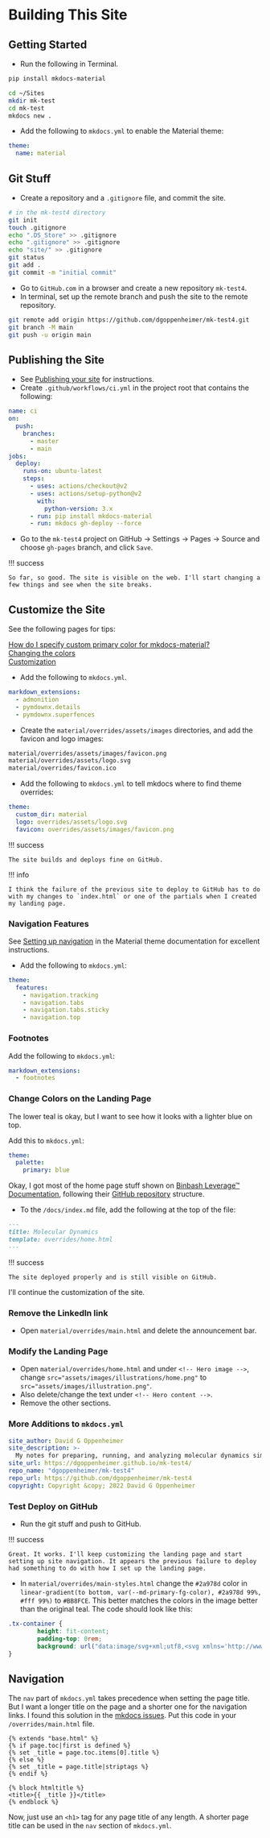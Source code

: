 # Building This Site

## Getting Started

- Run the following in Terminal.

```bash
pip install mkdocs-material

cd ~/Sites
mkdir mk-test
cd mk-test
mkdocs new .
```

- Add the following to `mkdocs.yml` to enable the Material theme:

```yaml
theme:
  name: material
```

## Git Stuff

- Create a repository and a `.gitignore` file, and commit the site.

```bash
# in the mk-test4 directory
git init
touch .gitignore
echo ".DS_Store" >> .gitignore
echo ".gitignore" >> .gitignore
echo "site/" >> .gitignore
git status
git add .
git commit -m "initial commit"
```

- Go to `GitHub.com` in a browser and create a new repository `mk-test4`.
- In terminal, set up the remote branch and push the site to the remote repository.

```bash
git remote add origin https://github.com/dgoppenheimer/mk-test4.git
git branch -M main
git push -u origin main
```

## Publishing the Site

- See [Publishing your site](https://squidfunk.github.io/mkdocs-material/publishing-your-site/) for instructions.
- Create `.github/workflows/ci.yml` in the project root that contains the following:

```yaml
name: ci 
on:
  push:
    branches:
      - master 
      - main
jobs:
  deploy:
    runs-on: ubuntu-latest
    steps:
      - uses: actions/checkout@v2
      - uses: actions/setup-python@v2
        with:
          python-version: 3.x
      - run: pip install mkdocs-material 
      - run: mkdocs gh-deploy --force
```

- Go to the `mk-test4` project on GitHub &#8594; Settings &#8594; Pages &#8594; Source and choose `gh-pages` branch, and click `Save`.

!!! success

    So far, so good. The site is visible on the web. I'll start changing a few things and see when the site breaks.

## Customize the Site

See the following pages for tips:

[How do I specify custom primary color for mkdocs-material?](https://stackoverflow.com/questions/63017898/how-do-i-specify-custom-primary-color-for-mkdocs-material)  
[Changing the colors](https://squidfunk.github.io/mkdocs-material/setup/changing-the-colors/)  
[Customization](https://squidfunk.github.io/mkdocs-material/customization/)

- Add the following to `mkdocs.yml`.

```yaml
markdown_extensions:
  - admonition
  - pymdownx.details
  - pymdownx.superfences
```

- Create the `material/overrides/assets/images` directories, and add the favicon and logo images:

```bash
material/overrides/assets/images/favicon.png
material/overrides/assets/logo.svg
material/overrides/favicon.ico
```

- Add the following to `mkdocs.yml` to tell mkdocs where to find theme overrides:

```yaml
theme:
  custom_dir: material
  logo: overrides/assets/logo.svg
  favicon: overrides/assets/images/favicon.png
```

!!! success

    The site builds and deploys fine on GitHub.

!!! info

    I think the failure of the previous site to deploy to GitHub has to do with my changes to `index.html` or one of the partials when I created my landing page.

### Navigation Features

See [Setting up navigation](https://squidfunk.github.io/mkdocs-material/setup/setting-up-navigation/) in the Material theme documentation for excellent instructions.

- Add the following to `mkdocs.yml`:

```yaml
theme:
  features:
    - navigation.tracking
    - navigation.tabs
    - navigation.tabs.sticky
    - navigation.top
```

### Footnotes

Add the following to `mkdocs.yml`:

```yaml
markdown_extensions:
  - footnotes
```

### Change Colors on the Landing Page

The lower teal is okay, but I want to see how it looks with a lighter blue on top.

Add this to `mkdocs.yml`:

```yaml
theme:
  palette:
    primary: blue
```

Okay, I got most of the home page stuff shown on [Binbash Leverage™ Documentation](https://leverage.binbash.com.ar/), following their [GitHub repository](https://github.com/binbashar/le-ref-architecture-doc/) structure.

- To the `/docs/index.md` file, add the following at the top of the file:

```md
---
title: Molecular Dynamics
template: overrides/home.html
---
```

!!! success

    The site deployed properly and is still visible on GitHub.

I'll continue the customization of the site.

### Remove the LinkedIn link

- Open `material/overrides/main.html` and delete the announcement bar.

### Modify the Landing Page

- Open `material/overrides/home.html` and under `<!-- Hero image -->`, change `src="assets/images/illustrations/home.png"` to `src="assets/images/illustration.png"`.
- Also delete/change the text under `<!-- Hero content -->`.
- Remove the other sections.

### More Additions to `mkdocs.yml`

```yaml
site_author: David G Oppenheimer
site_description: >-
  My notes for preparing, running, and analyzing molecular dynamics simulations using Google Colab and Jupyter notebooks
site_url: https://dgoppenheimer.github.io/mk-test4/
repo_name: "dgoppenheimer/mk-test4"
repo_url: https://github.com/dgoppenheimer/mk-test4
copyright: Copyright &copy; 2022 David G Oppenheimer
```

### Test Deploy on GitHub

- Run the git stuff and push to GitHub.

!!! success

    Great. It works. I'll keep customizing the landing page and start setting up site navigation. It appears the previous failure to deploy had something to do with how I set up the landing page.

- In `material/overrides/main-styles.html` change the `#2a978d` color in `linear-gradient(to bottom, var(--md-primary-fg-color), #2a978d 99%, #fff 99%)` to `#BB8FCE`. This better matches the colors in the image better than the original teal. The code should look like this:

```css
.tx-container { 
        height: fit-content;
        padding-top: 0rem;
        background: url("data:image/svg+xml;utf8,<svg xmlns='http://www.w3.org/2000/svg' viewBox='0 0 1123 258'><path d='M1124,2c0,0 0,256 0,256l-1125,0l0,-48c0,0 16,5 55,5c116,0 197,-92 325,-92c121,0 114,46 254,46c140,0 214,-167 572,-166Z' style='fill: white' /></svg>") no-repeat bottom, linear-gradient(to bottom, var(--md-primary-fg-color), #BB8FCE 99%, #fff 99%)
}
```

## Navigation

The `nav` part of `mkdocs.yml` takes precedence when setting the page title. But I want a longer title on the page and a shorter one for the navigation links. I found this solution in the [mkdocs issues](https://github.com/mkdocs/mkdocs/issues/1795). Put this code in your `/overrides/main.html` file.

```jinja
{% extends "base.html" %}
{% if page.toc|first is defined %}
{% set _title = page.toc.items[0].title %}
{% else %}
{% set _title = page.title|striptags %}
{% endif %}

{% block htmltitle %}
<title>{{ _title }}</title>
{% endblock %}
```

Now, just use an `<h1>` tag for any page title of any length. A shorter page title can be used in the `nav` section of `mkdocs.yml`.







